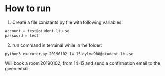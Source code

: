 # How to run
1. Create a file constants.py file with following variables:
```python
account = test@student.liu.se
password = test
```
2. run command in terminal while in the folder:
```
python3 executer.py 20190102 14 15 dylma900@student.liu.se
```
Will book a room 20190102, from 14-15 and send a confirmation email to the given email.